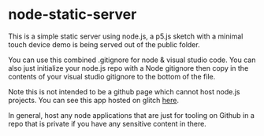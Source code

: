 # node-static-server
 
 This is a simple static server using node.js, a p5.js sketch with a minimal touch device demo is being served out of the public folder.

 You can use this combined .gitignore for node & visual studio code. You can also just initialize your node.js repo with a Node gitignore then copy in the contents of your visual studio gitignore to the bottom of the file.

 Note this is not intended to be a github page which cannot host node.js projects. You can see this app hosted on glitch [here](https://node-static-server.glitch.me).

 In general, host any node applications that are just for tooling on Github in a repo that is private if you have any sensitive content in there. 

